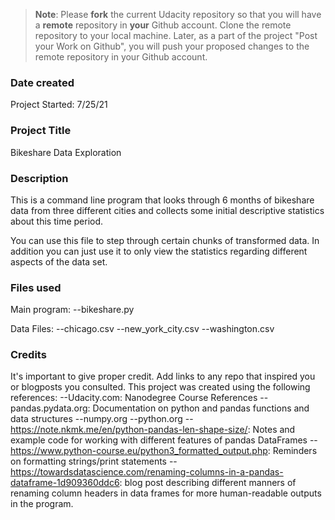 >**Note**: Please **fork** the current Udacity repository so that you will have a **remote** repository in **your** Github account. Clone the remote repository to your local machine. Later, as a part of the project "Post your Work on Github", you will push your proposed changes to the remote repository in your Github account.

### Date created
Project Started: 7/25/21

### Project Title
Bikeshare Data Exploration

### Description
This is a command line program that looks through 6 months of bikeshare data from three different cities and collects some initial descriptive statistics about this time period.

You can use this file to step through certain chunks of transformed data. In addition you can just use it to only view the statistics regarding different aspects of the data set.

### Files used
Main program:
--bikeshare.py

Data Files:
--chicago.csv
--new_york_city.csv
--washington.csv

### Credits
It's important to give proper credit. Add links to any repo that inspired you or blogposts you consulted.
This project was created using the following references:
--Udacity.com: Nanodegree Course References
--pandas.pydata.org: Documentation on python and pandas functions and data structures
--numpy.org
--python.org
--https://note.nkmk.me/en/python-pandas-len-shape-size/: Notes and example code for working with different features of pandas DataFrames
--https://www.python-course.eu/python3_formatted_output.php: Reminders on formatting strings/print statements
--https://towardsdatascience.com/renaming-columns-in-a-pandas-dataframe-1d909360ddc6: blog post describing different manners of renaming column headers in data frames for more human-readable outputs in the program.
